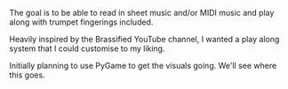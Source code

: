 The goal is to be able to read in sheet music and/or MIDI music and play along with trumpet fingerings included.

Heavily inspired by the Brassified YouTube channel, I wanted a play along system that I could customise to my liking.

Initially planning to use PyGame to get the visuals going. We'll see where this goes.
